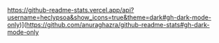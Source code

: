 https://github-readme-stats.vercel.app/api?username=heclypsoa&show_icons=true&theme=dark#gh-dark-mode-only)](https://github.com/anuraghazra/github-readme-stats#gh-dark-mode-only
